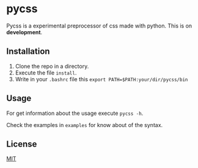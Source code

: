 # pycss

Pycss is a experimental preprocessor of css made with python. This is on **development**.

## Installation

1.  Clone the repo in a directory.
2.  Execute the file `install`.
3.  Write in your `.bashrc` file this `export PATH=$PATH:your/dir/pycss/bin`

## Usage

For get information about the usage execute `pycss -h`.

Check the examples in `examples` for know about of the syntax.

## License

[MIT](https://github.com/rich-97/req-ajax/blob/master/LICENSE)
